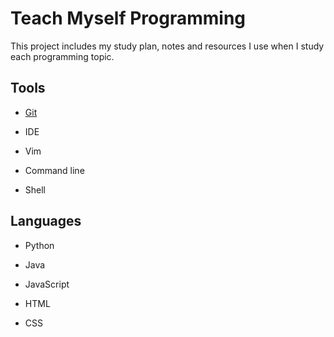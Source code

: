 # Teach Myself Programming

This project includes my study plan, notes and resources I use when I study each programming topic. 

## Tools

- [Git](https://github.com/erinchocolate/teach-myself-programming/tree/master/Git)

- IDE

- Vim

- Command line

- Shell 

## Languages

- Python

- Java

- JavaScript

- HTML

- CSS


